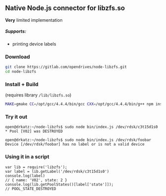 ## Native Node.js connector for libzfs.so

**Very** limited implementation

##### Supports:

* printing device labels

### Download
```bash
git clone https://gitlab.com/opendrives/node-libzfs.git
cd node-libzfs
```

### Install + Build
(requires library `/lib/libzfs.so`)
```bash
MAKE=gmake CC=/opt/gcc/4.4.4/bin/gcc CXX=/opt/gcc/4.4.4/bin/g++ npm install
```

### Try it out

```
open@drkatz:~/node-libzfs$ sudo node bin/index.js /dev/rdsk/c3t15d1s0
* Pool [V02] was DESTROYED
```

```
open@drkatz:~/node-libzfs$ sudo node bin/index.js /dev/rdsk/foobar
Device [/dev/rdsk/foobar] has no label or is not a valid device
```

### Using it in a script

```
var lib = require('libzfs');
var label = lib.getLabel('/dev/rdsk/c3t15d1s0')
console.log(label)
// { name: 'V02', state: 2 }
console.log(lib.getPoolStates()[label['state']]);
// POOL_STATE_DESTROYED
```


